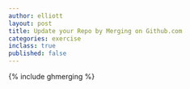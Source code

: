 ```yaml
---
author: elliott
layout: post
title: Update your Repo by Merging on Github.com
categories: exercise 
inclass: true
published: false
---
```


{% include ghmerging %}